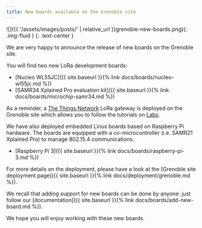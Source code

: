 ```yaml
---
title: New boards available on the Grenoble site
---
```

![]({{ '/assets/images/posts/' | relative_url }}grenoble-new-boards.png){: .img-fluid }
{: .text-center }

We are very happy to announce the release of new boards on the Grenoble site.

You will find two new LoRa development boards:

* [Nucleo WL55JC]({{ site.baseurl }}{% link docs/boards/nucleo-wl55jc.md %})
* [SAMR34 Xplained Pro evaluation kit]({{ site.baseurl }}{% link docs/boards/microchip-samr34.md %})

As a reminder, a [The Things Network](https://www.thethingsnetwork.org/) LoRa gateway is deployed on the Grenoble site which allows you to follow the tutorials on [Labs](https://labs.iot-lab.info).

We have also deployed embedded Linux boards based on Raspberry Pi hardware. The boards are equipped with a co-microcontroller (i.e. SAMR21 Xplained Pro) to manage 802.15.4 communications.

* [Raspberry Pi 3]({{ site.baseurl }}{% link docs/boards/raspberry-pi-3.md %})

For more details on the deployment, please have a look at the [Grenoble site deployment page]({{ site.baseurl }}{% link docs/deployment/grenoble.md %}).

We recall that adding support for new boards can be done by anyone: just follow our [documentation]({{ site.baseurl }}{% link docs/boards/add-new-board.md %}).

We hope you will enjoy working with these new boards.

